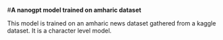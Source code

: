 #**A nanogpt model trained on amharic dataset**

This model is trained on an amharic news dataset gathered from a kaggle dataset. It is a character level model.
